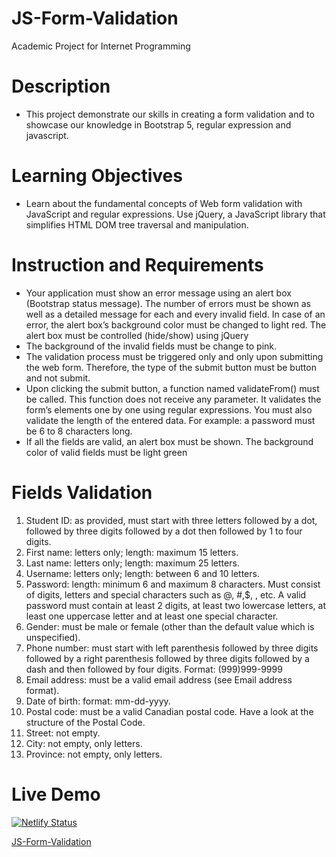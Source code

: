 # JS-Form-Validation
Academic Project for Internet Programming

# Description
- This project demonstrate our skills in creating a form validation and to showcase our knowledge in Bootstrap 5, regular expression and javascript.

# Learning Objectives
- Learn about the fundamental concepts of Web form validation with JavaScript and regular expressions.
Use jQuery, a JavaScript library that simplifies HTML DOM tree traversal and manipulation.

# Instruction and Requirements
- Your application must show an error message using an alert box (Bootstrap status message). The number of errors must be shown as well as a detailed message for each and every invalid field. In case of an error, the alert box’s background color must be changed to light red. The alert box must be controlled (hide/show) using jQuery
- The background of the invalid fields must be change to pink.
- The validation process must be triggered only and only upon submitting the web
form. Therefore, the type of the submit button must be button and not submit.
- Upon clicking the submit button, a function named validateFrom() must be called. This function does not receive any parameter. It validates the form’s elements one by one using regular expressions. You must also validate the length of the entered data. For example: a password must be 6 to 8 characters long.
- If all the fields are valid, an alert box must be shown. The background color of valid fields must be light green

# Fields Validation
1. Student ID: as provided, must start with three letters followed by a dot, followed by three digits followed by a dot then followed by 1 to four digits.
2. First name: letters only; length: maximum 15 letters.
3. Last name: letters only; length: maximum 25 letters.
4. Username: letters only; length: between 6 and 10 letters.
5. Password: length: minimum 6 and maximum 8 characters. Must consist of digits, letters and special characters such as @, #,$, , etc. A valid password must contain at least 2 digits, at least two lowercase letters, at least one uppercase letter and at least one special character.
6. Gender: must be male or female (other than the default value which is unspecified).
7. Phone number: must start with left parenthesis followed by three digits followed by a right parenthesis followed by three digits followed by a dash and then followed by four digits. Format: (999)999-9999
8. Email address: must be a valid email address (see Email address format).
9. Date of birth: format: mm-dd-yyyy.
10. Postal code: must be a valid Canadian postal code. Have a look at the structure
of the Postal Code.
11. Street: not empty.
12. City: not empty, only letters.
13. Province: not empty, only letters.
    
# Live Demo
[![Netlify Status](https://api.netlify.com/api/v1/badges/f2ac5f7c-d572-4af8-87cd-a5486215f66d/deploy-status)](https://app.netlify.com/sites/student-form-validation/deploys)

[JS-Form-Validation](https://student-form-validation.netlify.app)